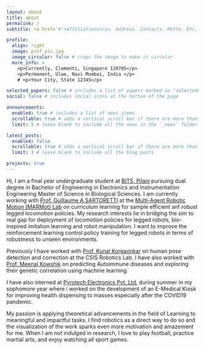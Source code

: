 ```yaml
---
layout: about
title: about
permalink: /
subtitle: <a href='#'>Affiliations</a>. Address. Contacts. Motto. Etc.

profile:
  align: right
  image: prof_pic.jpg
  image_circular: false # crops the image to make it circular
  more_info: >
    <p>Currently, Clementi, Singapore 120705</p>
    <p>Permanent, Ulwe, Navi Mumbai, India </p>
    # <p>Your City, State 12345</p>

selected_papers: false # includes a list of papers marked as "selected={true}"
social: false # includes social icons at the bottom of the page

announcements:
  enabled: true # includes a list of news items
  scrollable: true # adds a vertical scroll bar if there are more than 3 news items
  limit: 5 # leave blank to include all the news in the `_news` folder

latest_posts:
  enabled: false
  scrollable: true # adds a vertical scroll bar if there are more than 3 new posts items
  limit: 3 # leave blank to include all the blog posts

projects: true
---
```


<!-- Write your biography here. Tell the world about yourself. Link to your favorite [subreddit](http://reddit.com). You can put a picture in, too. The code is already in, just name your picture `prof_pic.jpg` and put it in the `img/` folder.

Put your address / P.O. box / other info right below your picture. You can also disable any of these elements by editing `profile` property of the YAML header of your `_pages/about.md`. Edit `_bibliography/papers.bib` and Jekyll will render your [publications page](/al-folio/publications/) automatically.

Link to your social media connections, too. This theme is set up to use [Font Awesome icons](https://fontawesome.com/) and [Academicons](https://jpswalsh.github.io/academicons/), like the ones below. Add your Facebook, Twitter, LinkedIn, Google Scholar, or just disable all of them. -->

Hi, I am a final year undergraduate student at [BITS, Pilani](https://www.bits-pilani.ac.in/goa/) pursuing dual degree in Bachelor of Engineering in Electronics and Instrumentation Engineering
 Master of Science in Biological Sciences. I am currently working with [Prof. Guillaume A SARTORETTI](https://cde.nus.edu.sg/me/staff/sartoretti-guillaume-a/) at the [Multi-Agent Robotic Motion (MARMot) Lab](https://www.marmotlab.org/index.html) on curriculum learning for sample efficient anf robust legged locomotion policies. My research interests lie in bridging the sim to real gap for deployment of locomotion policies for legged robots, bio-inspired imitation learning and robot manipulation. I want to improve the reinforcement learning control policy training for legged robots in terms of robustness to unseen environments. 

 Previously I have worked with [Prof. Kunal Korgaonkar](https://www.bits-pilani.ac.in/goa/kunal-kishore-korgaonkar/) on human pose detection and correction at the  CSIS Robotics Lab.
 I have also worked with [Prof. Meenal Kowshik](https://www.bits-pilani.ac.in/goa/meenal-kowshik/) on predicting Autoimmune diseases and exploring their genetic correlation using machine learning. 

 I have also interned at [Pyrotech Electronics Pvt. Ltd.](https://pyrotechindia.com/) during summer in my sophomore year where i worked on the development of an E-Medical Kiosk for improving health dispensing to masses especially after the COVID19 pandemic. 

My passion is applying theoretical advancements in the field of Learning to meaningful and impactful tasks. I find robotics as a direct way to do so and the visualization of the work sparks even more motivation and amazement for me. When I am not indulged in research, I love to play football, practice martial arts, and enjoy watching all sport games. 
